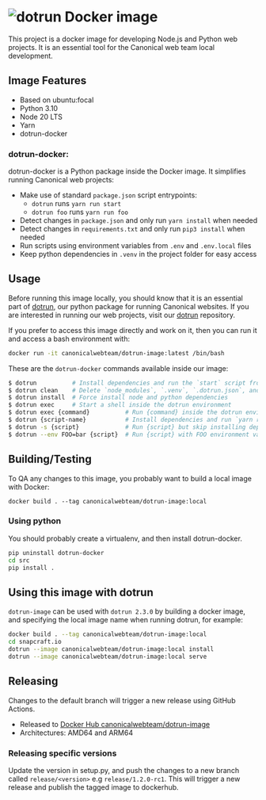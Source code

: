 # ![dotrun](https://assets.ubuntu.com/v1/9dcb3655-dotrun.png?w=100 "dotrun") Docker image


This project is a docker image for developing Node.js and Python web projects. It is an essential tool for the Canonical web team local development.

## Image Features

- Based on ubuntu:focal
- Python 3.10
- Node 20 LTS
- Yarn
- dotrun-docker

### dotrun-docker:

dotrun-docker is a Python package inside the Docker image. It simplifies running Canonical web projects:

- Make use of standard `package.json` script entrypoints:
  - `dotrun` runs `yarn run start`
  - `dotrun foo` runs `yarn run foo`
- Detect changes in `package.json` and only run `yarn install` when needed
- Detect changes in `requirements.txt` and only run `pip3 install` when needed
- Run scripts using environment variables from `.env` and `.env.local` files
- Keep python dependencies in `.venv` in the project folder for easy access

## Usage

Before running this image locally, you should know that it is an essential part of [dotrun](https://github.com/canonical/dotrun), our python package for running Canonical websites. If you are interested in running our web projects, visit our [dotrun](https://github.com/canonical/dotrun) repository.

If you prefer to access this image directly and work on it, then you can run it and access a bash environment with:
```bash
docker run -it canonicalwebteam/dotrun-image:latest /bin/bash
```

These are the `dotrun-docker` commands available inside our image:

```bash
$ dotrun          # Install dependencies and run the `start` script from package.json
$ dotrun clean    # Delete `node_modules`, `.venv`, `.dotrun.json`, and run `yarn run clean`
$ dotrun install  # Force install node and python dependencies
$ dotrun exec     # Start a shell inside the dotrun environment
$ dotrun exec {command}          # Run {command} inside the dotrun environment
$ dotrun {script-name}           # Install dependencies and run `yarn run {script-name}`
$ dotrun -s {script}             # Run {script} but skip installing dependencies
$ dotrun --env FOO=bar {script}  # Run {script} with FOO environment variable
```

## Building/Testing

To QA any changes to this image, you probably want to build a local image with Docker:

`docker build . --tag canonicalwebteam/dotrun-image:local`

### Using python

You should probably create a virtualenv, and then install dotrun-docker.
```bash
pip uninstall dotrun-docker
cd src
pip install .
```

## Using this image with dotrun

`dotrun-image` can be used with `dotrun 2.3.0`  by building a docker image, and specifying the local image name when running dotrun, for example:
```bash
docker build . --tag canonicalwebteam/dotrun-image:local
cd snapcraft.io
dotrun --image canonicalwebteam/dotrun-image:local install
dotrun --image canonicalwebteam/dotrun-image:local serve
```

## Releasing

Changes to the default branch will trigger a new release using GitHub Actions.

- Released to [Docker Hub canonicalwebteam/dotrun-image](https://hub.docker.com/r/canonicalwebteam/dotrun-image/)
- Architectures: AMD64 and ARM64

### Releasing specific versions

Update the version in setup.py, and push the changes to a new branch called `release/<version>` e.g `release/1.2.0-rc1`. This will trigger a new release and publish the tagged image to dockerhub.

